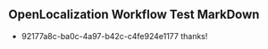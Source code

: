 ## OpenLocalization Workflow Test MarkDown
* 92177a8c-ba0c-4a97-b42c-c4fe924e1177 thanks!

<!--HONumber=Sep16_HO1-->



